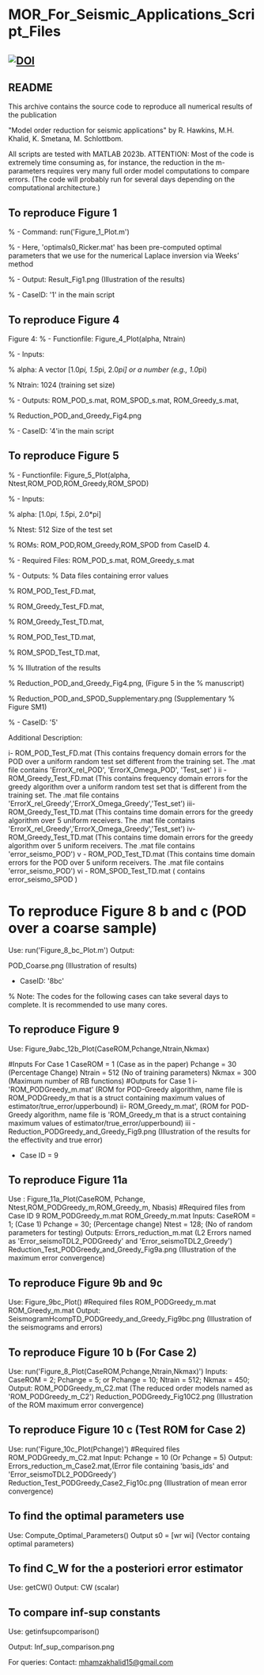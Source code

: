 # MOR_For_Seismic_Applications_Script_Files

[![DOI](https://zenodo.org/badge/811891525.svg)](https://zenodo.org/doi/10.5281/zenodo.11520031)
------
README
------

This archive contains the source code to reproduce all numerical results of the publication

"Model order reduction for seismic applications"
by R. Hawkins, M.H. Khalid, K. Smetana, M. Schlottbom.



All scripts are tested with MATLAB 2023b.
ATTENTION: Most of the code is extremely time consuming as, for instance, the reduction in the m-parameters requires very many full order model computations to compare errors.
(The code will probably run for several days depending on the computational architecture.)

## To reproduce Figure 1
%   - Command: run('Figure_1_Plot.m')

%   - Here, 'optimals0_Ricker.mat' has been pre-computed optimal parameters that we use for the numerical Laplace inversion via Weeks’ method

%   - Output: Result_Fig1.png (Illustration of the results)

%   - CaseID: '1' in the main script

## To reproduce Figure 4
Figure 4:
%   - Functionfile: Figure_4_Plot(alpha, Ntrain)

%   - Inputs:

%       alpha: A vector [1.0*pi, 1.5*pi, 2.0*pi] or a number (e.g., 1.0*pi)

%       Ntrain: 1024 (training set size)

%   - Outputs: ROM_POD_s.mat, ROM_SPOD_s.mat, ROM_Greedy_s.mat, 

%              Reduction_POD_and_Greedy_Fig4.png

%   - CaseID: '4'in the main script

## To reproduce Figure 5
%   - Functionfile: Figure_5_Plot(alpha, Ntest,ROM_POD,ROM_Greedy,ROM_SPOD)

%   - Inputs:

%       alpha: [1.0*pi, 1.5*pi, 2.0*pi]

%       Ntest: 512 Size of the test set

%       ROMs: ROM_POD,ROM_Greedy,ROM_SPOD from CaseID 4.

%   - Required Files: ROM_POD_s.mat, ROM_Greedy_s.mat

%   - Outputs: % Data files containing error values

%              ROM_POD_Test_FD.mat, 

%              ROM_Greedy_Test_FD.mat, 

%              ROM_Greedy_Test_TD.mat,

%              ROM_POD_Test_TD.mat, 

%              ROM_SPOD_Test_TD.mat, 

%              % Illutration of the results

%              Reduction_POD_and_Greedy_Fig4.png, (Figure 5 in the
%              manuscript)

%              Reduction_POD_and_SPOD_Supplementary.png (Supplementary
%              Figure SM1)

%   - CaseID: '5'

Additional Description: 

i- ROM_POD_Test_FD.mat (This contains frequency domain errors for the POD over a uniform random test set different from the training set. The .mat file contains 'ErrorX_rel_POD', 'ErrorX_Omega_POD', 'Test_set' ) 
ii -ROM_Greedy_Test_FD.mat (This contains frequency domain errors for the greedy algorithm over a uniform random test set that is different from the training set. The .mat file contains 'ErrorX_rel_Greedy','ErrorX_Omega_Greedy','Test_set') 
iii- ROM_Greedy_Test_TD.mat (This contains time domain errors for the greedy algorithm over 5 uniform receivers. The .mat file contains 'ErrorX_rel_Greedy','ErrorX_Omega_Greedy','Test_set') 
iv- ROM_Greedy_Test_TD.mat (This contains time domain errors for the greedy algorithm over 5 uniform receivers. The .mat file contains 'error_seismo_POD') 
v - ROM_POD_Test_TD.mat (This contains time domain errors for the POD over 5 uniform receivers. The .mat file contains 'error_seismo_POD') 
vi - ROM_SPOD_Test_TD.mat ( contains error_seismo_SPOD )



# To reproduce Figure 8 b and c (POD over a coarse sample)
Use: run('Figure_8_bc_Plot.m')
Output:

POD_Coarse.png (Illustration of results)
- CaseID: '8bc'
  
% Note: The codes for the following cases can take several days to complete. It is recommended to use many cores.
## To reproduce Figure 9

Use: Figure_9abc_12b_Plot(CaseROM,Pchange,Ntrain,Nkmax)

#Inputs For Case 1
CaseROM =  1 (Case as in the paper)
Pchange = 30  (Percentage Change) 
Ntrain = 512 (No of training parameters)
Nkmax = 300 (Maximum number of RB functions)
#Outputs for Case 1
i- 'ROM_PODGreedy_m.mat' (ROM for POD-Greedy algorithm, name file is ROM_PODGreedy_m that is a struct containing maximum values of estimator/true_error/upperbound)
ii- ROM_Greedy_m.mat', (ROM for POD-Greedy algorithm, name file is 'ROM_Greedy_m that is a struct containing maximum values of estimator/true_error/upperbound)
iii - Reduction_PODGreedy_and_Greedy_Fig9.png (Illustration of the results for the effectivity and true error)
- Case ID = 9
  
## To reproduce Figure 11a
Use : Figure_11a_Plot(CaseROM, Pchange, Ntest,ROM_PODGreedy_m,ROM_Greedy_m, Nbasis)
#Required files from Case ID 9 
ROM_PODGreedy_m.mat
ROM_Greedy_m.mat
Inputs:
CaseROM = 1; (Case 1)
Pchange = 30; (Percentage change)
Ntest = 128; (No of random parameters for testing)
Outputs:
Errors_reduction_m.mat (L2 Errors named as 'Error_seismoTDL2_PODGreedy' and 'Error_seismoTDL2_Greedy')
Reduction_Test_PODGreedy_and_Greedy_Fig9a.png (Illustration of the maximum error convergence)

## To reproduce Figure 9b and 9c
Use: Figure_9bc_Plot()
#Required files
ROM_PODGreedy_m.mat
ROM_Greedy_m.mat
Output:
SeismogramHcompTD_PODGreedy_and_Greedy_Fig9bc.png (Illustration of the seismograms and errors)

## To reproduce Figure 10 b (For Case 2)
Use: run('Figure_8_Plot(CaseROM,Pchange,Ntrain,Nkmax)')
Inputs: 
CaseROM = 2;
Pchange = 5; or Pchange = 10;
Ntrain = 512;
Nkmax = 450;
Output: 
ROM_PODGreedy_m_C2.mat (The reduced order models named as 'ROM_PODGreedy_m_C2')
Reduction_PODGreedy_Fig10C2.png (Illustration of the ROM maximum error convergence)

## To reproduce Figure 10 c (Test ROM for Case 2)
Use: run('Figure_10c_Plot(Pchange)')
#Required files
ROM_PODGreedy_m_C2.mat
Input: 
Pchange = 10 (Or Pchange = 5)
Output: 
Errors_reduction_m_Case2.mat,(Error file containing 'basis_ids' and 'Error_seismoTDL2_PODGreedy')
Reduction_Test_PODGreedy_Case2_Fig10c.png (Illustration of mean error convergence)

## To find the optimal parameters use
Use: Compute_Optimal_Parameters()
Output
s0 = [wr wi] (Vector containg optimal parameters)

## To find C_W for the a posteriori error estimator
Use: getCW()
Output:
CW (scalar)

## To compare inf-sup constants

Use: getinfsupcomparison()

Output:
Inf_sup_comparison.png 


For queries: Contact: mhamzakhalid15@gmail.com
